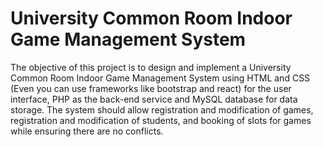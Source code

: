 # University Common Room Indoor Game Management System

The objective of this project is to design and implement a University Common Room Indoor Game Management System using HTML and CSS (Even you can use frameworks like bootstrap and react) for the user interface, PHP as the back-end service and MySQL database for data storage. The system should allow registration and modification of games, registration and modification of students, and booking of slots for games while ensuring there are no conflicts.
